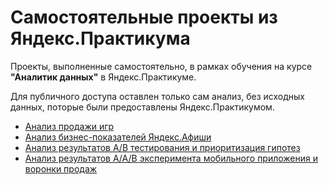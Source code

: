 # Самостоятельные проекты из Яндекс.Практикума

Проекты, выполненные самостоятельно, в рамках обучения на курсе **"Аналитик данных"** в Яндекс.Практикуме.

Для публичного доступа оставлен только сам анализ, без исходных данных, поторые были предоставлены Яндекс.Практикумом.

- [Анализ продажи игр](1-GamesSalesAnalysis)
- [Анализ бизнес-показателей Яндекс.Афиши](2-BusinessMetricsAnalysis)
- [Анализ результатов A/B тестирования и приоритизация гипотез](3-ABtestingAnalysis)
- [Анализ результатов A/A/B эксперимента мобильного приложения и воронки продаж](4-AABtestingApp)
